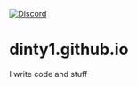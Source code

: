 [![Discord](https://discord.com/api/guilds/830198696204566607/widget.png)](https://dinty1.github.io/plugins-discord)
# dinty1.github.io
I write code and stuff
